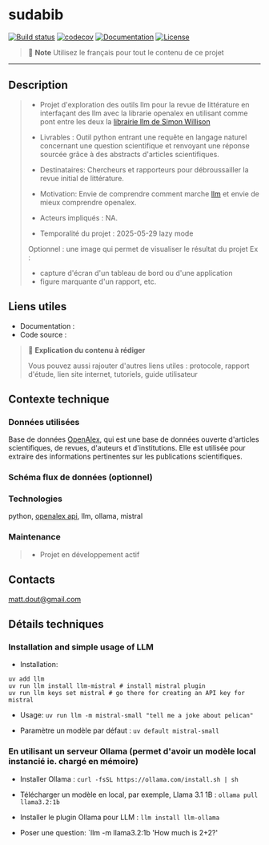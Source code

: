# sudabib


[![Build status](https://img.shields.io/github/actions/workflow/status/strayMat/sudabib/main.yml?branch=main)](https://github.com/strayMat/sudabib/actions/workflows/main.yml?query=branch%3Amain)
[![codecov](https://codecov.io/gh/strayMat/sudabib/branch/main/graph/badge.svg)](https://codecov.io/gh/strayMat/sudabib)
[![Documentation](https://img.shields.io/badge/docs-latest-blue.svg)](https://strayMat.github.com/sudabib/)
[![License](https://img.shields.io/github/license/strayMat/sudabib)](https://img.shields.io/github/license/strayMat/sudabib)


> 📝 **Note**
> Utilisez le français pour tout le contenu de ce projet

---

## Description

> - Projet d'exploration des outils llm pour la revue de littérature en interfaçant des llm avec la librarie openalex en utilisant comme pont entre les deux la [librairie llm de Simon Willison](https://github.com/simonw/llm)
> - Livrables : Outil python entrant une requête en langage naturel concernant une question scientifique et renvoyant une réponse sourcée grâce à des abstracts d'articles scientifiques.
> - Destinataires: Chercheurs et rapporteurs pour débroussailler la revue initial de littérature. 
> - Motivation: Envie de comprendre comment marche [llm]() et envie de mieux comprendre openalex.
>
> - Acteurs impliqués : NA.
> - Temporalité du projet : 2025-05-29 lazy mode 
>
> Optionnel : une image qui permet de visualiser le résultat du projet
> Ex :
>
> - capture d'écran d'un tableau de bord ou d'une application
> - figure marquante d'un rapport, etc.

## Liens utiles

- Documentation :
- Code source : 

> 📝 **Explication du contenu à rédiger**
>
> Vous pouvez aussi rajouter d'autres liens utiles : protocole, rapport d'étude, lien site internet, tutoriels, guide utilisateur

## Contexte technique

### Données utilisées

Base de données [OpenAlex](https://openalex.org/), qui est une base de données ouverte d'articles scientifiques, de revues, d'auteurs et d'institutions. Elle est utilisée pour extraire des informations pertinentes sur les publications scientifiques.

### Schéma flux de données (optionnel)

### Technologies

python, [openalex api](https://docs.openalex.org/), llm, ollama, mistral 

### Maintenance

> - Projet en développement actif

## Contacts

matt.dout@gmail.com

## Détails techniques

### Installation and simple usage of LLM

- Installation: 

```
uv add llm
uv run llm install llm-mistral # install mistral plugin
uv run llm keys set mistral # go there for creating an API key for mistral
```

- Usage: `uv run llm -m mistral-small "tell me a joke about pelican"` 

- Paramètre un modèle par défaut : `uv default mistral-small`

### En utilisant un serveur Ollama (permet d'avoir un modèle local instancié ie. chargé en mémoire) 

- Installer Ollama : `curl -fsSL https://ollama.com/install.sh | sh`

- Télécharger un modèle en local, par exemple, Llama 3.1 1B : `ollama pull llama3.2:1b`

- Installer le plugin Ollama pour LLM : `llm install llm-ollama`

- Poser une question: `llm -m llama3.2:1b 'How much is 2+2?'